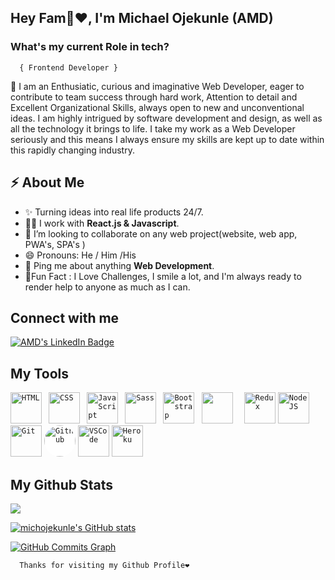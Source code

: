 ### <h2>Hey Fam👋❤️, I'm Michael Ojekunle <span>(AMD)</span></h2>

### **What's my current Role in tech?**</h2> 
      { Frontend Developer }
<p>
🦾 I am an Enthusiatic, curious and imaginative Web Developer, eager to contribute to team success through hard work, Attention to detail and Excellent Organizational Skills, always open to new and unconventional ideas. I am highly intrigued by software development and design, as well as all the technology it brings to life. I take my work as a Web Developer seriously and this means I always ensure my skills are kept up to date within this rapidly changing industry.
</p> 


<h2>⚡️ About Me</h2>
 <!--  <li>
 I am a positive, enthusiastic and competent Web Developer who, over the years, has built up a diverse range of skills, qualities and attributes that guarantee I will perform highly in this role. . If you hire me as your Web Developer, I assure you I will fit into your team quickly, I will always put the commercial needs of your business at the forefront of everything I do, and the work I carry out will be consistent to a first-class standard.</li> -->
<ul>

  <li>✨ Turning ideas into real life products 24/7. </li>
  <li>👨‍💻 I work with <strong>React.js & Javascript</strong>.</li>
  <li>👯 I’m looking to collaborate on any web project(website, web app, PWA's, SPA's )</li>
  <li>😄 Pronouns: He / Him /His</li>
  <li>💬 Ping me about anything <strong>Web Development</strong>.</li>
  <li>🎉Fun Fact : I Love Challenges, I smile a lot, and I'm always ready to render help to anyone as much as I can.</li>
</ul>

<h2>Connect with me</h3>
<p><a href="https://www.linkedin.com/in/michael-ojekunle-651a8a232/"><img src="https://img.shields.io/badge/-michael%20ojekunle%20-blue?style=plastic&amp;labelColor=blue&amp;logo=LinkedIn&amp;link=www.linkedin.com/in/adeoluwa-agbakosi-687023219" alt="AMD's LinkedIn Badge"></a></p>

<h2> My Tools </h2>
<p align="left">
    <code><img src="https://cdn.jsdelivr.net/gh/devicons/devicon/icons/html5/html5-original.svg" alt="HTML" height="50" width="50" /></code>
 <code> <img src="https://cdn.jsdelivr.net/gh/devicons/devicon/icons/css3/css3-original.svg" alt="CSS" height="50" width="50"/></code>
 <code> <img src="https://cdn.jsdelivr.net/gh/devicons/devicon/icons/javascript/javascript-original.svg" alt="JavaScript" height="50" width="50"/></code>
   <code> <img src="https://cdn.jsdelivr.net/gh/devicons/devicon/icons/sass/sass-original.svg" alt="Sass" height="50" width="50"/></code>
  <code> <img src="https://cdn.jsdelivr.net/gh/devicons/devicon/icons/bootstrap/bootstrap-original.svg" alt="Bootstrap" height="50" width="50"/></code>
  <code> <img src="https://cdn.jsdelivr.net/gh/devicons/devicon/icons/react/react-original.svg" ait="React" height="50" width="50" /> </code>
   <code> <img src="https://cdn.jsdelivr.net/gh/devicons/devicon/icons/redux/redux-original.svg" alt="Redux" height="50" width="50"/></code>
    <code><img src="https://cdn.jsdelivr.net/gh/devicons/devicon/icons/nodejs/nodejs-original.svg" alt="NodeJS" height="50" width="50"/></code>
  <code><img src="https://cdn.jsdelivr.net/gh/devicons/devicon/icons/git/git-original.svg" alt="Git" height="50" width="50"/></code>
  <code><img style="background-color: #fff; border-radius: 50%;" src="https://cdn.jsdelivr.net/gh/devicons/devicon/icons/github/github-original.svg" alt="Github" height="50" width="50"/></code>
  <code><img src="https://cdn.jsdelivr.net/gh/devicons/devicon/icons/vscode/vscode-original.svg" alt="VSCode" height="50" width="50"/></code>
  <code><img src="https://cdn.jsdelivr.net/gh/devicons/devicon/icons/heroku/heroku-original.svg" alt="Heroku" height="50" width="50"/></code>        
</p>

 ## My Github Stats 
<a href="http://www.github.com/michojekunle"><img src="https://github-readme-streak-stats.herokuapp.com/?user=michojekunle&stroke=14b8a6&background=181824&ring=f97316&fire=f97316&currStreakNum=14b8a6&currStreakLabel=f97316&sideNums=14b8a6&sideLabels=14b8a6&dates=14b8a6&hide_border=true" /></a>

<a href="http://www.github.com/yhoungdev"><img src="https://github-readme-stats.vercel.app/api?username=michojekunle&show_icons=true&hide=&count_private=true&title_color=f97316&text_color=14b8a6&icon_color=22c55e&bg_color=181824&hide_border=true&show_icons=true" alt="michojekunle's GitHub stats" /></a>

<a href="http://www.github.com/michojekunle"><img src="https://activity-graph.herokuapp.com/graph?username=michojekunle&bg_color=181824&color=14b8a6&line=22c55e&point=14b8a6&area_color=181824&area=true&hide_border=true&custom_title=GitHub%20Commits%20Graph" alt="GitHub Commits Graph" /></a>


      Thanks for visiting my Github Profile❤️
